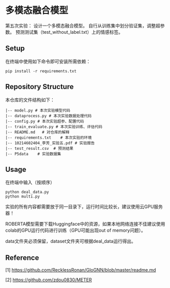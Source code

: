 # 多模态融合模型
第五次实验：
设计一个多模态融合模型。 自行从训练集中划分验证集，调整超参数。 预测测试集（test_without_label.txt）上的情感标签。


## Setup
 
在终端中使用如下命令即可安装所需依赖：

```shell
pip install -r requirements.txt
```

## Repository Structure 

本仓库的文件结构如下：

```
|-- model.py # 本次实验模型代码
|-- dataprocess.py # 本次实验数据处理代码
|-- config.py # 本次实验超参、配置代码
|-- train_evaluate.py # 本次实验训练、评估代码
|-- README.md   # 对仓库的解释
|-- requirements.txt    # 本次实验的环境
|-- 10214602404_李芳_实验五.pdf # 实验报告
|-- test_result.csv  # 预测结果
|-- P5data    # 实验数据集
```


## Usage

在终端中输入（按顺序）

```shell
python deal_data.py
python multi.py
```
实验的所有内容都需要放于同一目录下，运行时间比较长，建议使用云GPU服务器！

ROBERTA模型需要下载Huggingface中的资源，如果本地网络连接不佳建议使用colab的GPU运行代码进行训练（GPU可能出现out of memory问题）。

data文件夹必须保留，dataset文件夹可根据deal_data运行得出。

## Reference

[1] https://github.com/RecklessRonan/GloGNN/blob/master/readme.md

[2] https://github.com/zdou0830/METER

